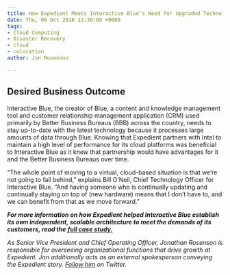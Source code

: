 ```yaml
---
title: How Expedient Meets Interactive Blue’s Need for Upgraded Technology
date: Thu, 06 Oct 2016 13:30:09 +0000
tags:
- Cloud Computing
- Disaster Recovery
- cloud
- colocation
author: Jon Rosenson

---
```

## Desired Business Outcome

Interactive Blue, the creator of Blue, a content and knowledge management tool and customer relationship management application (CRM) used primarily by Better Business Bureaus (BBB) across the country, needs to stay up-to-date with the latest technology because it processes large amounts of data through Blue. Knowing that Expedient partners with Intel to maintain a high level of performance for its cloud platforms was beneficial to Interactive Blue as it knew that partnership would have advantages for it and the Better Business Bureaus over time. 

“The whole point of moving to a virtual, cloud-based situation is that we’re not going to fall behind,” explains Bill O’Neil, Chief Technology Officer for Interactive Blue. “And having someone who is continually updating and continually staying on top of (new hardware) means that I don’t have to, and we can benefit from that as we move forward.” 

**_For more information on how Expedient helped Interactive Blue establish its own independent, scalable architecture to meet the demands of its customers, read the_** [**_full case study._**](http://go.expedient.com/interactiveblue)

_As Senior Vice President and Chief Operating Officer, Jonathan Rosenson is responsible for overseeing organizational functions that drive growth at Expedient. Jon additionally acts as an external spokesperson conveying the Expedient story._ [_Follow him_](https://twitter.com/rosenson) _on Twitter._